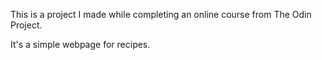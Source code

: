 This is a project I made while completing an online course from The Odin Project. 

It's a simple webpage for recipes.
